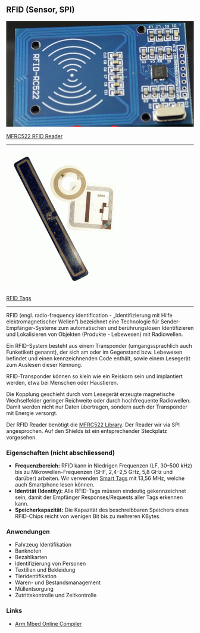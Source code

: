 ## RFID (Sensor, SPI)

![](../../images/sensors/RFIDReader.png) 

[MFRC522 RFID Reader](http://developer.mbed.org/users/AtomX/code/FRDM_MFRC522/) 

- - -

![](../../images/sensors/RFIDTag.png)

[RFID Tags](http://de.wikipedia.org/wiki/RFID)

- - -

RFID (engl. radio-frequency identification - „Identifizierung mit Hilfe elektromagnetischer Wellen“) bezeichnet eine Technologie für Sender-Empfänger-Systeme zum automatischen und berührungslosen Identifizieren und Lokalisieren von Objekten (Produkte - Lebewesen) mit Radiowellen.

Ein RFID-System besteht aus einem Transponder (umgangssprachlich auch Funketikett genannt), der sich am oder im Gegenstand bzw. Lebewesen befindet und einen kennzeichnenden Code enthält, sowie einem Lesegerät zum Auslesen dieser Kennung.

RFID-Transponder können so klein wie ein Reiskorn sein und implantiert werden, etwa bei Menschen oder Haustieren.

Die Kopplung geschieht durch vom Lesegerät erzeugte magnetische Wechselfelder geringer Reichweite oder durch hochfrequente Radiowellen. Damit werden nicht nur Daten übertragen, sondern auch der Transponder mit Energie versorgt.

Der RFID Reader benötigt die [MFRC522 Library](http://developer.mbed.org/users/AtomX/code/MFRC522/). Der Reader wir via SPI angesprochen. Auf den Shields ist ein entsprechender Steckplatz vorgesehen.

### Eigenschaften (nicht abschliessend)

*   **Frequenzbereich:** RFID kann in Niedrigen Frequenzen (LF, 30–500 kHz) bis zu Mikrowellen-Frequenzen (SHF, 2,4–2,5 GHz, 5,8 GHz und darüber) arbeiten. Wir verwenden [Smart Tags](http://de.wikipedia.org/wiki/Smart_Label) mit 13,56 MHz, welche auch Smartphone lesen können.
*   **Identität (Identity):** Alle RFID-Tags müssen eindeutig gekennzeichnet sein, damit der Empfänger Responses/Requests aller Tags erkennen kann.
*   **Speicherkapazität:** Die Kapazität des beschreibbaren Speichers eines RFID-Chips reicht von wenigen Bit bis zu mehreren KBytes.

### Anwendungen

*   Fahrzeug Identifikation
*   Banknoten
*   Bezahlkarten
*   Identifizierung von Personen
*   Textilien und Bekleidung
*   Tieridentifikation
*   Waren- und Bestandsmanagement
*   Müllentsorgung
*   Zutrittskontrolle und Zeitkontrolle

### Links

*  [Arm Mbed Online Compiler](https://os.mbed.com/compiler/#import:/teams/IoTKitV3/code/RFIDReader/)